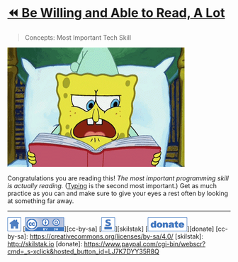# [⏪ Be Willing and Able to Read, A Lot](/README.md)

> Concepts: Most Important Tech Skill

![](/assets/reading.gif)

Congratulations you are reading this! *The most important programming
skill is actually reading.* ([Typing](/typing/README.md) is the
second most important.) Get as much practice as you can and make
sure to give your eyes a rest often by looking at something far
away.

---
[![home](/assets/home-blue.png)](/README.md)
[![cc-by-sa](/assets/cc-by-sa-blue.png)][cc-by-sa]
[![skilstak](/assets/skilstak-logo-blue.png)][skilstak]
[![donate](/assets/donate-blue.png)][donate]
[cc-by-sa]: https://creativecommons.org/licenses/by-sa/4.0/
[skilstak]: http://skilstak.io
[donate]: https://www.paypal.com/cgi-bin/webscr?cmd=_s-xclick&hosted_button_id=LJ7K7DYY35R8Q



